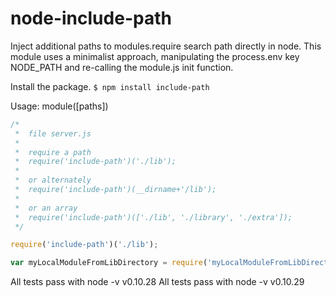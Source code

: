 node-include-path
=================

Inject additional paths to modules.require search path directly in node.  This module uses a minimalist approach, manipulating the process.env key NODE_PATH and re-calling the module.js init function.

Install the package.
`$ npm install include-path`

Usage:  module([paths]) 


```js
/*
 *  file server.js
 *
 *  require a path
 *  require('include-path')('./lib');
 *
 *  or alternately
 *  require('include-path')(__dirname+'/lib');
 *
 *  or an array
 *  require('include-path')(['./lib', './library', './extra']);
 */

require('include-path')('./lib');

var myLocalModuleFromLibDirectory = require('myLocalModuleFromLibDirectory');


```

All tests pass with node -v v0.10.28
All tests pass with node -v v0.10.29
